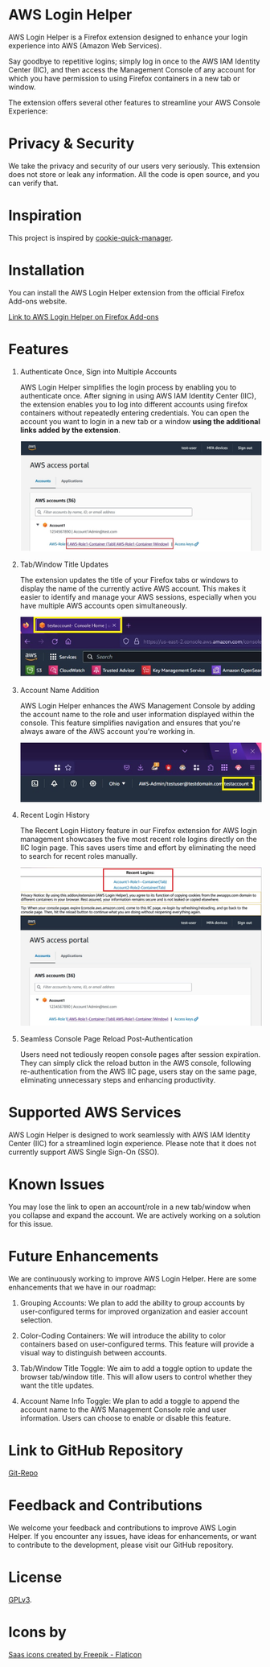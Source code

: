 # AWS Login Helper

AWS Login Helper is a Firefox extension designed to enhance your login experience into AWS (Amazon Web Services).

Say goodbye to repetitive logins; simply log in once to the AWS IAM Identity Center (IIC), and then access the Management Console of any account for which you have permission to using Firefox containers in a new tab or window.

The extension offers several other features to streamline your AWS Console Experience:

# Privacy & Security

We take the privacy and security of our users very seriously. This extension does not store or leak any information. All the code is open source, and you can verify that.

# Inspiration

This project is inspired by [cookie-quick-manager](https://github.com/ysard/cookie-quick-manager/).

# Installation

You can install the AWS Login Helper extension from the official Firefox Add-ons website.

[Link to AWS Login Helper on Firefox Add-ons](https://addons.mozilla.org/en-US/firefox/addon/aws-login-helper/)

# Features

1. Authenticate Once, Sign into Multiple Accounts

    AWS Login Helper simplifies the login process by enabling you to authenticate once. After signing in using AWS IAM Identity Center (IIC), the extension enables you to log into different accounts using firefox containers without  repeatedly entering credentials. You can open the account you want to login in a new tab or a window **using the additional links added by the extension**.

    ![Alt text](images/container-open.jpg)

2. Tab/Window Title Updates

    The extension updates the title of your Firefox tabs or windows to display the name of the currently active AWS account. This makes it easier to identify and manage your AWS sessions, especially when you have multiple AWS accounts open simultaneously.

    ![Alt text](images/title-updated.jpg)

3. Account Name Addition

    AWS Login Helper enhances the AWS Management Console by adding the account name to the role and user information displayed within the console. This feature simplifies navigation and ensures that you're always aware of the AWS account you're working in.

    ![Alt text](images/account-name.jpg)

4. Recent Login History

    The Recent Login History feature in our Firefox extension for AWS login management showcases the five most recent role logins directly on the IIC login page. This saves users time and effort by eliminating the need to search for recent roles manually. 

     ![Alt text](images/recent-logins.jpg)

5. Seamless Console Page Reload Post-Authentication

    Users need not tediously reopen console pages after session expiration. They can simply click the reload button in the AWS console, following re-authentication from the AWS IIC page, users stay on the same page, eliminating unnecessary steps and enhancing productivity. 

# Supported AWS Services

AWS Login Helper is designed to work seamlessly with AWS IAM Identity Center (IIC) for a streamlined login experience. Please note that it does not currently support AWS Single Sign-On (SSO).

# Known Issues

You may lose the link to open an account/role in a new tab/window when you collapse and expand the account. We are actively working on a solution for this issue.

# Future Enhancements

We are continuously working to improve AWS Login Helper. Here are some enhancements that we have in our roadmap:

1. Grouping Accounts: We plan to add the ability to group accounts by user-configured terms for improved organization and easier account selection.

2. Color-Coding Containers: We will introduce the ability to color containers based on user-configured terms. This feature will provide a visual way to distinguish between accounts.

3. Tab/Window Title Toggle: We aim to add a toggle option to update the browser tab/window title. This will allow users to control whether they want the title updates.

4. Account Name Info Toggle: We plan to add a toggle to append the account name to the AWS Management Console role and user information. Users can choose to enable or disable this feature.

# Link to GitHub Repository
[Git-Repo](https://github.com/penchala-services-inc/aws-login-helper-firefox)

# Feedback and Contributions

We welcome your feedback and contributions to improve AWS Login Helper. If you encounter any issues, have ideas for enhancements, or want to contribute to the development, please visit our GitHub repository.

# License
[GPLv3](./LICENSE).

# Icons by
<a href="https://www.flaticon.com/free-icons/saas" title="saas icons">Saas icons created by Freepik - Flaticon</a>


